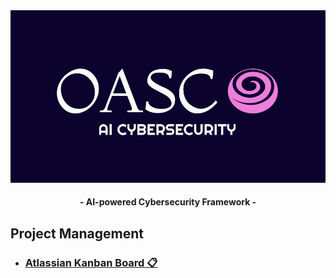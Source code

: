 <img src="banner.png" witdth="100%"/>

<center><h4>- AI-powered Cybersecurity Framework -</h4></center>

<h2>Project Management</h2>
<ul><li><h3><a href="https://z0nd3rl1ng.atlassian.net/jira/software/c/projects/OASC/boards/1?selectedIssue=OASC-1&atlOrigin=eyJpIjoiNjEzZTVmMTRhOWM5NDFlMGE4Yjc3NGE4MDIwNGI1NDUiLCJwIjoiaiJ9">Atlassian Kanban Board 📋</a></h3></li></ul>

